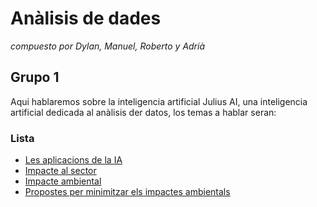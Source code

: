 # Anàlisis de dades
_compuesto por Dylan, Manuel, Roberto y Adrià_
## Grupo 1

Aqui hablaremos sobre la inteligencia artificial Julius AI, una inteligencia artificial dedicada al anàlisis der datos, los temas a hablar seran:

### Lista

- [Les aplicacions de la IA](Las_aplicaciones_de_la_IA.md)
- [Impacte al sector](inpacto_en_el_sector.md)
- [Impacte ambiental](Impacto_ambiental.md)
- [Propostes per minimitzar els impactes ambientals]()

